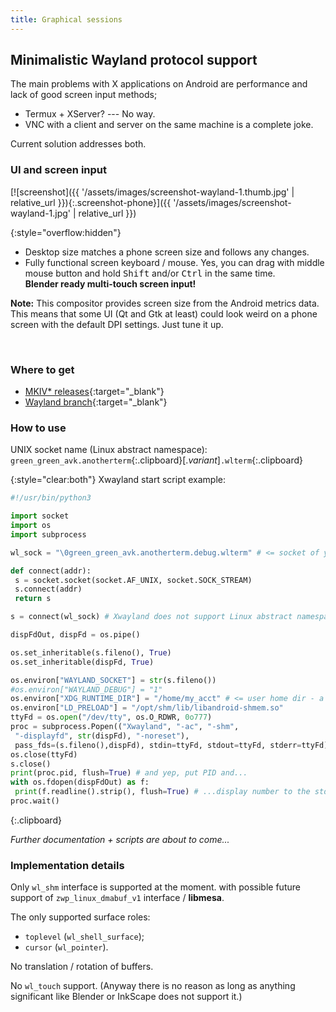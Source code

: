 ```yaml
---
title: Graphical sessions
---
```

## Minimalistic Wayland protocol support

The main problems with X applications on Android are performance
and lack of good screen input methods;
* Termux + XServer? --- No way.
* VNC with a client and server on the same machine is a complete joke.

Current solution addresses both.


### UI and screen input

[![screenshot]({{ '/assets/images/screenshot-wayland-1.thumb.jpg' | relative_url }}){:.screenshot-phone}]({{ '/assets/images/screenshot-wayland-1.jpg' | relative_url }})

{:style="overflow:hidden"}
* Desktop size matches a phone screen size and follows any changes.
* Fully functional screen keyboard / mouse.
Yes, you can drag with middle mouse button and hold
<kbd>Shift</kbd> and/or <kbd>Ctrl</kbd> in the same time.
<br/>**Blender ready multi-touch screen input!**

**Note:** This compositor provides screen size from the Android metrics data.
This means that some UI (Qt and Gtk at least) could look weird on a phone screen
with the default DPI settings. Just tune it up.

<br style="clear:both"/>


### Where to get

* [MKIV\* releases](https://github.com/green-green-avk/AnotherTerm/releases){:target="_blank"}
* [Wayland branch](https://github.com/green-green-avk/AnotherTerm/tree/Wayland){:target="_blank"}


### How to use

UNIX socket name (Linux abstract namespace):<br/>`green_green_avk.anotherterm`{:.clipboard}[.*variant*]`.wlterm`{:.clipboard}

{:style="clear:both"}
Xwayland start script example:
```python
#!/usr/bin/python3

import socket
import os
import subprocess

wl_sock = "\0green_green_avk.anotherterm.debug.wlterm" # <= socket of your build variant

def connect(addr):
 s = socket.socket(socket.AF_UNIX, socket.SOCK_STREAM)
 s.connect(addr)
 return s

s = connect(wl_sock) # Xwayland does not support Linux abstract namespace and needs a little help here...

dispFdOut, dispFd = os.pipe()

os.set_inheritable(s.fileno(), True)
os.set_inheritable(dispFd, True)

os.environ["WAYLAND_SOCKET"] = str(s.fileno())
#os.environ["WAYLAND_DEBUG"] = "1"
os.environ["XDG_RUNTIME_DIR"] = "/home/my_acct" # <= user home dir - a good place for Xwayland socket / wl_shm in-memory files (delete-after-open)
os.environ["LD_PRELOAD"] = "/opt/shm/lib/libandroid-shmem.so"
ttyFd = os.open("/dev/tty", os.O_RDWR, 0o777)
proc = subprocess.Popen(("Xwayland", "-ac", "-shm",
 "-displayfd", str(dispFd), "-noreset"),
 pass_fds=(s.fileno(),dispFd), stdin=ttyFd, stdout=ttyFd, stderr=ttyFd) # yep, connect to the controlling TTY directly
os.close(ttyFd)
s.close()
print(proc.pid, flush=True) # and yep, put PID and...
with os.fdopen(dispFdOut) as f:
 print(f.readline().strip(), flush=True) # ...display number to the stdout.
proc.wait()
```
{:.clipboard}

*Further documentation + scripts are about to come...*


### Implementation details

Only `wl_shm` interface is supported at the moment.
with possible future support of `zwp_linux_dmabuf_v1` interface / **libmesa**.

The only supported surface roles:
* `toplevel` (`wl_shell_surface`);
* `cursor` (`wl_pointer`).

No translation / rotation of buffers.

No `wl_touch` support.
(Anyway there is no reason as long as anything significant
like Blender or InkScape does not support it.)
